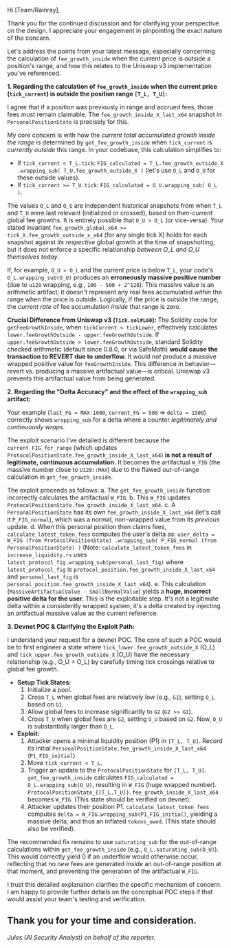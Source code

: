 Hi [Team/Rainray],

Thank you for the continued discussion and for clarifying your perspective on the design. I appreciate your engagement in pinpointing the exact nature of the concern.

Let's address the points from your latest message, especially concerning the calculation of `fee_growth_inside` when the current price is outside a position's range, and how this relates to the Uniswap v3 implementation you've referenced.

**1. Regarding the calculation of `fee_growth_inside` when the current price (`tick_current`) is outside the position range `[T_L, T_U]`:**

I agree that if a position was previously in range and accrued fees, those fees must remain claimable. The `fee_growth_inside_X_last_x64` snapshot in `PersonalPositionState` is precisely for this.

My core concern is with how the *current total accumulated growth inside the range* is determined by `get_fee_growth_inside` when `tick_current` is *currently outside* this range. In your codebase, this calculation simplifies to:
*   If `tick_current < T_L.tick`: `FIG_calculated = T_L.fee_growth_outside_X .wrapping_sub( T_U.fee_growth_outside_X )` (let's use `O_L` and `O_U` for these outside values).
*   If `tick_current >= T_U.tick`: `FIG_calculated = O_U.wrapping_sub( O_L )`.

The values `O_L` and `O_U` are independent historical snapshots from when `T_L` and `T_U` were last relevant (initialized or crossed), based on *then-current* global fee growths. It is entirely possible that `O_U > O_L` (or vice-versa). Your stated invariant `fee_growth_global_x64 >= tick_X.fee_growth_outside_x_x64` (for any single tick X) holds for each snapshot against *its respective* global growth at the time of snapshotting, but it does not enforce a specific relationship *between O_L and O_U themselves today*.

If, for example, `O_U > O_L` and the current price is below `T_L`, your code's `O_L.wrapping_sub(O_U)` produces an **erroneously massive positive number** (due to `u128` wrapping, e.g., `100 - 500 + 2^128`). This massive value is an arithmetic artifact; it doesn't represent any real fees accumulated *within* the range when the price is outside. Logically, if the price is outside the range, the *current rate* of fee accumulation *inside* that range is zero.

**Crucial Difference from Uniswap v3 (`Tick.sol#L60`):**
The Solidity code for `getFeeGrowthInside`, when `tickCurrent < tickLower`, effectively calculates `lower.feeGrowthOutside - upper.feeGrowthOutside`. If `upper.feeGrowthOutside > lower.feeGrowthOutside`, standard Solidity checked arithmetic (default since 0.8.0, or via SafeMath) **would cause the transaction to REVERT due to underflow.** It would *not* produce a massive wrapped positive value for `feeGrowthInside`. This difference in behavior—revert vs. producing a massive artifactual value—is critical. Uniswap v3 prevents this artifactual value from being generated.

**2. Regarding the "Delta Accuracy" and the effect of the `wrapping_sub` artifact:**

Your example (`last_FG = MAX-1000`, `current_FG = 500` => `delta = 1500`) correctly shows `wrapping_sub` for a delta where a counter *legitimately and continuously wraps*.

The exploit scenario I've detailed is different because the `current_FIG_for_range` (which updates `ProtocolPositionState.fee_growth_inside_X_last_x64`) **is not a result of legitimate, continuous accumulation.** It becomes the artifactual `W_FIG` (the massive number close to `U128::MAX`) due to the flawed out-of-range calculation in `get_fee_growth_inside`.

The exploit proceeds as follows:
a.  The `get_fee_growth_inside` function incorrectly calculates the artifactual `W_FIG`.
b.  This `W_FIG` updates `ProtocolPositionState.fee_growth_inside_X_last_x64`.
c.  A `PersonalPositionState` has its own `fee_growth_inside_X_last_x64` (let's call it `P_FIG_normal`), which was a normal, non-wrapped value from its *previous* update.
d.  When this personal position then claims fees, `calculate_latest_token_fees` computes the user's delta as:
    `user_delta = W_FIG (from ProtocolPositionState) .wrapping_sub( P_FIG_normal (from PersonalPositionState) )`
    (Note: `calculate_latest_token_fees` in `increase_liquidity.rs` uses `latest_protocol_fig.wrapping_sub(personal_last_fig)` where `latest_protocol_fig` is `protocol_position.fee_growth_inside_X_last_x64` and `personal_last_fig` is `personal_position.fee_growth_inside_X_last_x64`).
e.  This calculation (`MassiveArtifactualValue - SmallNormalValue`) yields a **huge, incorrect positive delta for the user.** This is the exploitable step. It's not a legitimate delta within a consistently wrapped system; it's a delta created by injecting an artifactual massive value as the current reference.

**3. Devnet POC & Clarifying the Exploit Path:**

I understand your request for a devnet POC. The core of such a POC would be to first engineer a state where `tick_lower.fee_growth_outside_X` (O_L) and `tick_upper.fee_growth_outside_X` (O_U) have the necessary relationship (e.g., O_U > O_L) by carefully timing tick crossings relative to global fee growth.
*   **Setup Tick States:**
    1.  Initialize a pool.
    2.  Cross `T_L` when global fees are relatively low (e.g., `G1`), setting `O_L` based on `G1`.
    3.  Allow global fees to increase significantly to `G2` (`G2 >> G1`).
    4.  Cross `T_U` when global fees are `G2`, setting `O_U` based on `G2`. Now, `O_U` is substantially larger than `O_L`.
*   **Exploit:**
    1.  Attacker opens a minimal liquidity position (P1) in `[T_L, T_U]`. Record its initial `PersonalPositionState.fee_growth_inside_X_last_x64` (`P1_FIG_initial`).
    2.  Move `tick_current < T_L`.
    3.  Trigger an update to the `ProtocolPositionState` for `[T_L, T_U]`. `get_fee_growth_inside` calculates `FIG_calculated = O_L.wrapping_sub(O_U)`, resulting in `W_FIG` (huge wrapped number). `ProtocolPositionState_{[T_L,T_U]}.fee_growth_inside_X_last_x64` becomes `W_FIG`. (This state should be verified on devnet).
    4.  Attacker updates their position P1. `calculate_latest_token_fees` computes `delta = W_FIG.wrapping_sub(P1_FIG_initial)`, yielding a massive delta, and thus an inflated `tokens_owed`. (This state should also be verified).

The recommended fix remains to use `saturating_sub` for the out-of-range calculations within `get_fee_growth_inside` (e.g., `O_L.saturating_sub(O_U)`). This would correctly yield 0 if an underflow would otherwise occur, reflecting that no *new* fees are generated *inside* an out-of-range position at that moment, and preventing the generation of the artifactual `W_FIG`.

I trust this detailed explanation clarifies the specific mechanism of concern. I am happy to provide further details on the conceptual POC steps if that would assist your team's testing and verification.

Thank you for your time and consideration.
---
*Jules (AI Security Analyst) on behalf of the reporter.*
